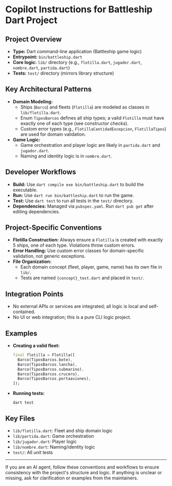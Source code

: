 # Copilot Instructions for Battleship Dart Project

## Project Overview
- **Type:** Dart command-line application (Battleship game logic)
- **Entrypoint:** `bin/battleship.dart`
- **Core logic:** `lib/` directory (e.g., `flotilla.dart`, `jugador.dart`, `nombre.dart`, `partida.dart`)
- **Tests:** `test/` directory (mirrors library structure)

## Key Architectural Patterns
- **Domain Modeling:**
  - Ships (`Barco`) and fleets (`Flotilla`) are modeled as classes in `lib/flotilla.dart`.
  - Enum `TiposBarcos` defines all ship types; a valid `Flotilla` must have exactly one of each type (see constructor checks).
  - Custom error types (e.g., `FlotillaCantidadExcepcion`, `FlotillaTipos`) are used for domain validation.
- **Game Logic:**
  - Game orchestration and player logic are likely in `partida.dart` and `jugador.dart`.
  - Naming and identity logic is in `nombre.dart`.

## Developer Workflows
- **Build:** Use `dart compile exe bin/battleship.dart` to build the executable.
- **Run:** Use `dart run bin/battleship.dart` to run the game.
- **Test:** Use `dart test` to run all tests in the `test/` directory.
- **Dependencies:** Managed via `pubspec.yaml`. Run `dart pub get` after editing dependencies.

## Project-Specific Conventions
- **Flotilla Construction:** Always ensure a `Flotilla` is created with exactly 5 ships, one of each type. Violations throw custom errors.
- **Error Handling:** Use custom error classes for domain-specific validation, not generic exceptions.
- **File Organization:**
  - Each domain concept (fleet, player, game, name) has its own file in `lib/`.
  - Tests are named `{concept}_test.dart` and placed in `test/`.

## Integration Points
- No external APIs or services are integrated; all logic is local and self-contained.
- No UI or web integration; this is a pure CLI logic project.

## Examples
- **Creating a valid fleet:**
  ```dart
  final flotilla = Flotilla([
    Barco(TiposBarcos.bote),
    Barco(TiposBarcos.lancha),
    Barco(TiposBarcos.submarino),
    Barco(TiposBarcos.crucero),
    Barco(TiposBarcos.portaaviones),
  ]);
  ```
- **Running tests:**
  ```shell
  dart test
  ```

## Key Files
- `lib/flotilla.dart`: Fleet and ship domain logic
- `lib/partida.dart`: Game orchestration
- `lib/jugador.dart`: Player logic
- `lib/nombre.dart`: Naming/identity logic
- `test/`: All unit tests

---
If you are an AI agent, follow these conventions and workflows to ensure consistency with the project's structure and logic. If anything is unclear or missing, ask for clarification or examples from the maintainers.
